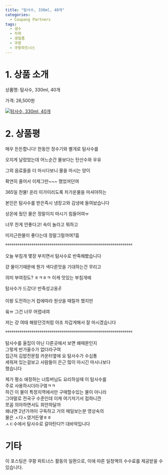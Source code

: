```yaml
---
title: "탐사수, 330ml, 40개"
categories:
  - Coupang Partners
tags:
  - 생수
  - 자취
  - 생필품
  - 쿠팡
  - 쿠팡파트너스
---
```


# 1. 상품 소개
상품명: 탐사수, 330ml, 40개

가격: 26,500원

[![탐사수, 330ml, 40개](https://static.coupangcdn.com/image/affiliate/banner/d0fbd6f72df780a769715fa65bc6fd46@2x.jpg)](https://coupa.ng/bOWiLa)

# 2. 상품평
  
매우 든든합니다! 한동안 정수기와 별개로 탐사수를  

오지게 날랐었는데 어느순간 물보다는 탄산수와 우유  

그외 음료들을 더 마시다보니 물을 마시는 양이  

확연히 줄어서 이제그만~~~ 했었꺼던여  

365일 찬물! 온리 이가이리도록 차가운물을 마셔야하는  

본인은 탐사수를 받은즉시 냉장고와 김냉에 들여놨습니다  

상온에 뒀던 물은 정말이지 마시기 힘들어여ㅠ  

너무 찬게 안좋다고! 속이 놀라고 뭐하고  

미지근한물이 좋다는데 정말그럴까여?흠  

°°°°°°°°°°°°°°°°°°°°°°°°°°°°°°°°°°°°°°°°°°°°°°°°°°°°°°°°°°°°°°°  

오늘 부침개 몇장 부치면서 탐사수로 반죽해봤습니다  

걍 물이기때문에 뭔가 색다른맛을 기대하는건 무리고  

의미 부여정도? ㅎㅋㅎㅋ 이캐 맛있는 부침개에  

탐사수가 드갔다! 반죽성고옹✌  

이왕 도전하는거 컵에따라 원샷을 때릴까 했지만  

읔ㅠ 그건 너무 어렵네여  

저는 걍 여태 해왔던것처럼 아조 차갑게해서 잘 마시겠습니다  

°°°°°°°°°°°°°°°°°°°°°°°°°°°°°°°°°°°°°°°°°°°°°°°°°°°°°°°°°°°°°°°  

탐사수를 울집이 아닌 다른곳에서 보면 왜때문인지  
그렇게 반가울수가 없더라구여  
집근처 김밥전문점 카운터옆에 요 탐사수가 수십통  
세워져 있는걸보고 사람들이 은근 많이 마시긴 마시나보다  
했습니다  

제가 평소 애정하는 너튜버님도 요리하실때 이 탐사수를  
주로 사용하시더라구옄ㅋㅋ  
하긴 이 물이 특정지역에서만 구매할수있는 물이 아니라  
그야말로 전국구 수준인데 이캐 여기저기서 접하니깐  
쪼꼼 의아하면서도 희안하달까  
왜냐면 2년가까이 구독하고 거의 매일보는분 영상속의  
물은 ㅅ다ㅅ였거든옇ㅎㅎ  
ㅅㄷ수에서 탐사수로 갈아탄다?! 대바악입니다

# 기타
이 포스팅은 쿠팡 파트너스 활동의 일환으로, 이에 따른 일정액의 수수료를 제공받을 수 있습니다.
